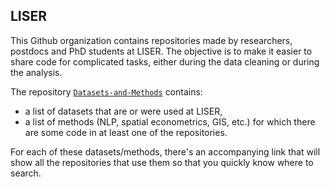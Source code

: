## LISER 

This Github organization contains repositories made by researchers, postdocs and PhD students at LISER. The objective is to make it easier to share code for complicated tasks, either during the data cleaning or during the analysis. 

The repository [`Datasets-and-Methods`](https://github.com/Liser-Lu/Datasets-and-Methods) contains:

* a list of datasets that are or were used at LISER,
* a list of methods (NLP, spatial econometrics, GIS, etc.) for which there are some code in at least one of the repositories.

For each of these datasets/methods, there's an accompanying link that will show all the repositories that use them so that you quickly know where to search.

